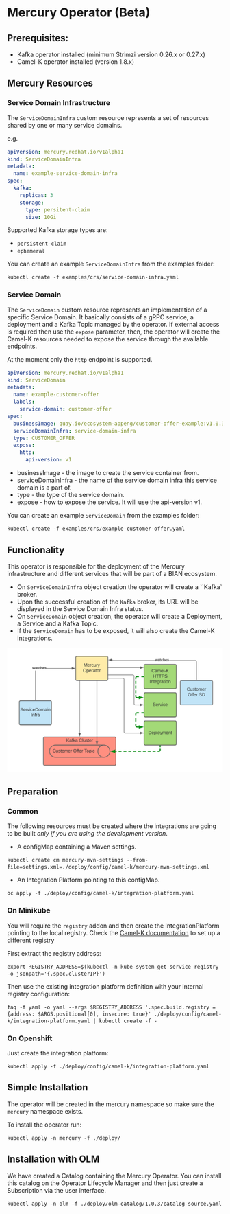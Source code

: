 # Mercury Operator (Beta)

## Prerequisites:

- Kafka operator installed (minimum Strimzi version 0.26.x or 0.27.x)
- Camel-K operator installed (version 1.8.x)

## Mercury Resources

### Service Domain Infrastructure

The `ServiceDomainInfra` custom resource represents a set of resources shared by one or many service domains.

e.g.

```yaml
apiVersion: mercury.redhat.io/v1alpha1
kind: ServiceDomainInfra
metadata:
  name: example-service-domain-infra
spec:
  kafka:
    replicas: 3
    storage:
      type: persitent-claim
      size: 10Gi
```

Supported Kafka storage types are:

- `persistent-claim`
- `ephemeral`

You can create an example `ServiceDomainInfra` from the examples folder:

```shell
kubectl create -f examples/crs/service-domain-infra.yaml
```

### Service Domain

The `ServiceDomain` custom resource represents an implementation of a specific Service Domain.
It basically consists of a gRPC service, a deployment and a Kafka Topic managed by the operator. 
If external access is required then use the `expose` parameter, then, the operator will create
the Camel-K resources needed to expose the service through the available endpoints.

At the moment only the `http` endpoint is supported.

```yaml
apiVersion: mercury.redhat.io/v1alpha1
kind: ServiceDomain
metadata:
  name: example-customer-offer
  labels:
    service-domain: customer-offer
spec:
  businessImage: quay.io/ecosystem-appeng/customer-offer-example:v1.0.3
  serviceDomainInfra: service-domain-infra
  type: CUSTOMER_OFFER
  expose:
    http:
      api-version: v1
```

- businessImage - the image to create the service container from.
- serviceDomainInfra - the name of the service domain infra this service domain is a part of.
- type - the type of the service domain.
- expose - how to expose the service. It will use the api-version v1.

You can create an example `ServiceDomain` from the examples folder:

```shell
kubectl create -f examples/crs/example-customer-offer.yaml
```

## Functionality

This operator is responsible for the deployment of the Mercury infrastructure and different services that will
be part of a BIAN ecosystem.

- On `ServiceDomainInfra` object creation the operator will create a ``Kafka` broker.
- Upon the successful creation of the `Kafka` broker, its URL will be displayed in the Service Domain Infra status.
- On `ServiceDomain` object creation, the operator will create a Deployment, a Service and a Kafka Topic.
- If the `ServiceDomain` has to be exposed, it will also create the Camel-K integrations.

![Mercury Deployment](./images/operator-all.svg)

## Preparation

### Common

The following resources must be created where the integrations are going to be built *only if you are using
the development version*.

- A configMap containing a Maven settings.

```shell
kubectl create cm mercury-mvn-settings --from-file=settings.xml=./deploy/config/camel-k/mercury-mvn-settings.xml
```

- An Integration Platform pointing to this configMap.

```shell
oc apply -f ./deploy/config/camel-k/integration-platform.yaml
```

### On Minikube

You will require the `registry` addon and then create the IntegrationPlatform
pointing to the local registry. Check the [Camel-K documentation](https://camel.apache.org/camel-k/1.8.x/installation/registry/registry.html)
to set up a different registry

First extract the registry address:

```shell
export REGISTRY_ADDRESS=$(kubectl -n kube-system get service registry -o jsonpath='{.spec.clusterIP}')
```

Then use the existing integration platform definition with your internal registry configuration:

```shell
faq -f yaml -o yaml --args $REGISTRY_ADDRESS '.spec.build.registry = {address: $ARGS.positional[0], insecure: true}' ./deploy/config/camel-k/integration-platform.yaml | kubectl create -f -
```

### On Openshift

Just create the integration platform:

```shell
kubectl apply -f ./deploy/config/camel-k/integration-platform.yaml
```

## Simple Installation

The operator will be created in the mercury namespace so make sure the `mercury` namespace exists.

To install the operator run:

```shell
kubectl apply -n mercury -f ./deploy/
```

## Installation with OLM

We have created a Catalog containing the Mercury Operator. You can install this catalog on the
Operator Lifecycle Manager and then just create a Subscription via the user interface.

```shell
kubectl apply -n olm -f ./deploy/olm-catalog/1.0.3/catalog-source.yaml
```
